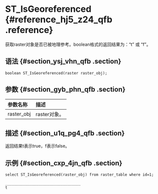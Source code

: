 # ST\_IsGeoreferenced {#reference_hj5_z24_qfb .reference}

获取raster对象是否已被地理参考。boolean格式的返回结果为：“t” 或 “f”。

## 语法 {#section_ysj_vhn_qfb .section}

```
boolean ST_IsGeoreferenced(raster raster_obj);
```

## 参数 {#section_gyb_phn_qfb .section}

|参数名称|描述|
|:---|:-|
|raster\_obj|raster对象。|

## 描述 {#section_u1q_pg4_qfb .section}

返回结果t表示true，f表示false。

## 示例 {#section_cxp_4jn_qfb .section}

```
select ST_IsGeoreferenced(raster_obj) from raster_table where id=1;

__________________________________
t
```

